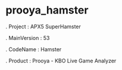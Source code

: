 # prooya_hamster

. Project : APX5 SuperHamster

. MainVersion : 53

. CodeName : Hamster

. Product : Prooya - KBO Live Game Analyzer
